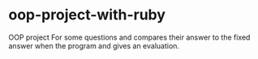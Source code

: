# oop-project-with-ruby
OOP project For some questions and compares their answer to the fixed answer when the program and gives an evaluation.
